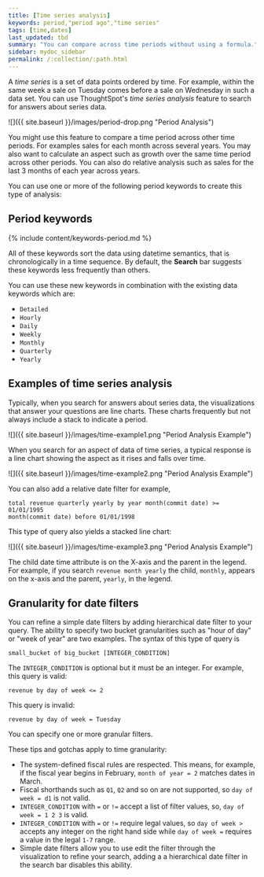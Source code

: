 ```yaml
---
title: [Time series analysis]
keywords: period,"period ago","time series"
tags: [time,dates]
last_updated: tbd
summary: "You can compare across time periods without using a formula."
sidebar: mydoc_sidebar
permalink: /:collection/:path.html
---
```

A _time series_ is a set of data points ordered by time. For example, within the
same week a sale on Tuesday comes before a sale on Wednesday in such a data set.
You can use ThoughtSpot's _time series analysis_ feature to search for answers
about series data.

![]({{ site.baseurl }}/images/period-drop.png "Period Analysis")

You might use this feature to compare a time period across other time periods.
For examples sales for each month across several years.  You may also want to
calculate an aspect such as growth over the same time period across other
periods. You can also do relative analysis such as sales for the last 3 months of
each year across years.

You can use one or more of the following period keywords to create this type of
analysis:

## Period keywords

{% include content/keywords-period.md %}

All of these keywords sort the data using datetime semantics, that is
chronologically in a time sequence. By default, the **Search** bar suggests
these keywords less frequently than others.

You can use these new keywords in combination with the existing data keywords which are:

* `Detailed`
* `Hourly`
* `Daily`
* `Weekly`
* `Monthly`
* `Quarterly`
* `Yearly`

##  Examples of time series analysis

Typically, when you search for answers about series data, the visualizations
that answer your questions are line charts. These charts frequently but not
always include a stack to indicate a period.

![]({{ site.baseurl }}/images/time-example1.png "Period Analysis Example")

When you search for an aspect of data of time series, a typical response is a
line chart showing the aspect as it rises and falls over time.

![]({{ site.baseurl }}/images/time-example2.png "Period Analysis Example")

You can also add a relative date filter for example,

```
total revenue quarterly yearly by year month(commit date) >= 01/01/1995
month(commit date) before 01/01/1998
```

This type of query also yields a stacked line chart:

![]({{ site.baseurl }}/images/time-example3.png "Period Analysis Example")

The child date time attribute is on the X-axis and the parent in the legend. For
example, if you search `revenue month yearly` the child, `monthly`, appears on
the x-axis and the parent, `yearly`, in the legend.

## Granularity for date filters

You can refine a simple date filters by adding hierarchical date filter to your
query. The ability to specify two bucket granularities such as "hour of day" or
"week of year" are two examples. The syntax of this type of query is

```
small_bucket of big_bucket [INTEGER_CONDITION]
```

The `INTEGER_CONDITION` is optional but it must be an integer.  For example, this
query is valid:

```
revenue by day of week <= 2
```

This query is invalid:

```
revenue by day of week = Tuesday
```

You can specify one or more granular filters.

These tips and gotchas apply to time granularity:

* The system-defined fiscal rules are respected.  This
means, for example, if the fiscal year begins in February, `month of year = 2`
matches dates in March.
* Fiscal shorthands such as `Q1`, `Q2` and so on are not
supported, so `day of week = d1` is not valid.
* `INTEGER_CONDITION` with `=` or `!=` accept a list of filter values, so, `day of week = 1 2 3` is valid.
* `INTEGER_CONDITION` with `=` or `!=` require legal values, so `day of week >` accepts any integer on the right hand side while `day of week =` requires a value in the legal `1-7` range.
* Simple date filters allow you to use edit the filter through the visualization to refine your search, adding a a hierarchical date filter in the search bar disables this ability.
